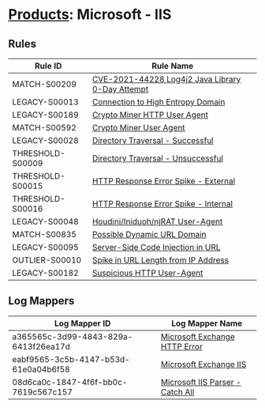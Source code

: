# [Products](README.md): Microsoft - IIS

## Rules

|Rule ID|Rule Name|
|----|----|
|MATCH-S00209|[CVE-2021-44228 Log4j2 Java Library 0-Day Attempt](../rules/MATCH-S00209.md)|
|LEGACY-S00013|[Connection to High Entropy Domain](../rules/LEGACY-S00013.md)|
|LEGACY-S00189|[Crypto Miner HTTP User Agent](../rules/LEGACY-S00189.md)|
|MATCH-S00592|[Crypto Miner User Agent](../rules/MATCH-S00592.md)|
|LEGACY-S00028|[Directory Traversal - Successful](../rules/LEGACY-S00028.md)|
|THRESHOLD-S00009|[Directory Traversal - Unsuccessful](../rules/THRESHOLD-S00009.md)|
|THRESHOLD-S00015|[HTTP Response Error Spike - External](../rules/THRESHOLD-S00015.md)|
|THRESHOLD-S00016|[HTTP Response Error Spike - Internal](../rules/THRESHOLD-S00016.md)|
|LEGACY-S00048|[Houdini/Iniduoh/njRAT User-Agent](../rules/LEGACY-S00048.md)|
|MATCH-S00835|[Possible Dynamic URL Domain](../rules/MATCH-S00835.md)|
|LEGACY-S00095|[Server-Side Code Injection in URL](../rules/LEGACY-S00095.md)|
|OUTLIER-S00010|[Spike in URL Length from IP Address](../rules/OUTLIER-S00010.md)|
|LEGACY-S00182|[Suspicious HTTP User-Agent](../rules/LEGACY-S00182.md)|


## Log Mappers

|Log Mapper ID|Log Mapper Name|
|----|----|
|a365565c-3d99-4843-829a-6413f26ea17d|[Microsoft Exchange HTTP Error](../mappings/a365565c-3d99-4843-829a-6413f26ea17d.md)|
|eabf9565-3c5b-4147-b53d-61e0a04b6f58|[Microsoft Exchange IIS](../mappings/eabf9565-3c5b-4147-b53d-61e0a04b6f58.md)|
|08d6ca0c-1847-4f6f-bb0c-7619c567c157|[Microsoft IIS Parser - Catch All](../mappings/08d6ca0c-1847-4f6f-bb0c-7619c567c157.md)|


